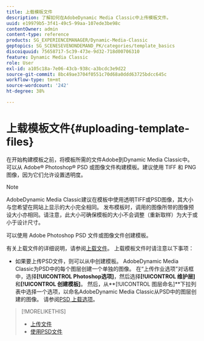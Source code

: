 ```yaml
---
title: 上载模板文件
description: 了解如何在AdobeDynamic Media Classic中上传模板文件。
uuid: e19979b5-3f41-49c5-99aa-107ede3be98c
contentOwner: admin
content-type: reference
products: SG_EXPERIENCEMANAGER/Dynamic-Media-Classic
geptopics: SG_SCENESEVENONDEMAND_PK/categories/template_basics
discoiquuid: 75658717-5c39-473e-9d32-718d00706310
feature: Dynamic Media Classic
role: User
exl-id: a105c18a-7e06-43cb-938c-a3bcdc3e9d22
source-git-commit: 8bc49ae3704f0551c70d68a0ddd63725bdcc645c
workflow-type: tm+mt
source-wordcount: '242'
ht-degree: 38%

---
```


# 上载模板文件{#uploading-template-files}

在开始构建模板之前，将模板所需的文件Adobe到Dynamic Media Classic中。 可以从 Adobe® Photoshop® PSD 或图像文件构建模板。建议使用 TIFF 和 PNG 图像，因为它们允许设置透明度。

>[!NOTE]
>
>AdobeDynamic Media Classic建议在模板中使用透明TIFF或PSD图像，其大小与您希望在网站上显示的大小完全相同。 发布模板时，调用的图像所带的图像预设大小亦相同。请注意，此大小可确保模板的大小不会调整（重新取样）为大于或小于设计尺寸。

可以使用 Adobe Photoshop PSD 文件或图像文件创建模板。

有关上载文件的详细说明，请参阅[上载文件](uploading-files.md#uploading_files)。 上载模板文件时请注意以下事项：

* 如果要上传PSD文件，则可以从中创建模板。 AdobeDynamic Media Classic为PSD中的每个图层创建一个单独的图像。 在“上传作业选项”对话框中，选择&#x200B;**[!UICONTROL Photoshop选项]**，然后选择&#x200B;**[!UICONTROL 维护层]**&#x200B;和&#x200B;**[!UICONTROL 创建模板]**。 然后，从&#x200B;**[!UICONTROL 图层命名]**下拉列表中选择一个选项，以命名AdobeDynamic Media Classic从PSD中的图层创建的图像。
请参阅[PSD 上载选项](psd-files.md#psd_upload_options)。

<!-- THERE IS NO LONGER AN IMAGE EDITING OPTIONS MENU * If you are uploading images, you can create a mask from its clipping path. This option applies to images created with image-editing applications in which a clipping path was created. In the Upload Job Options dialog box, select Image Editing Options and select the Create Mask From Clipping Path option. 
See [Image editing options at upload](image-editing-options-upload.md#image-editing-options-at-upload). -->

>[!MORELIKETHIS]
>
>* [上传文件](uploading-files.md#uploading_your_files)
>* [使用PSD文件](psd-files.md#working_with_psd_files)

